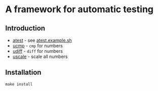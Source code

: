 A framework for automatic testing
=================================

Introduction
------------
* [atest](atest) - see [atest.example.sh](atest.example.sh)
* [ucmp](ucmp) - `cmp` for numbers
* [udiff](udiff) - `diff` for numbers
* [uscale](uscale) - scale all numbers

Installation
------------

    make install
